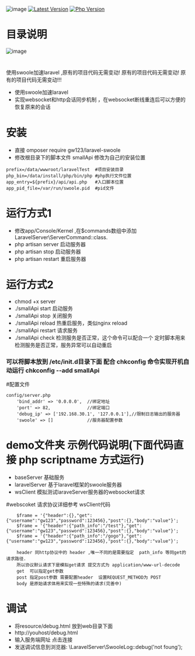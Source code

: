 ![image](https://github.com/gw123/laravel-swoole/blob/master/smallApi.png?raw=true)
[![Latest Version](https://img.shields.io/badge/unstable-v1.0-yellow.svg?maxAge=2592000)]()
[![Php Version](https://img.shields.io/badge/php-%3E=7.0-brightgreen.svg?maxAge=2592000)]()
# 目录说明
![image](https://github.com/gw123/laravel-swoole/blob/master/%E6%A1%86%E6%9E%B6%E8%AF%B4%E6%98%8E%E5%9B%BE.png?raw=true)

# 
使用swoole加速laravel ,原有的项目代码无需变动! 原有的项目代码无需变动! 原有的项目代码无需变动!!!

- 使用swoole加速laravel
- 实现websocket和http会话同步机制 ，在websocket断线重连后可以方便的恢复原来的会话

# 安装 
- 直接 omposer require gw123/laravel-swoole
- 修改根目录下的脚本文件 smallApi 修改为自己的安装位置
```
prefix=/data/wwwroot/laravelTest  #项目安装目录
php_bin=/data/install/php/bin/php #php执行文件位置
app_entry=${prefix}/api/api.php   #入口脚本位置
app_pid_file=/var/run/swoole.pid  #pid文件

```
# 运行方式1
- 修改app/Console/Kernel ,在$commands数组中添加 LaravelServer\ServerCommand::class.
- php artisan server 启动服务器
- php artisan stop 启动服务器
- php artisan restart 重启服务器

# 运行方式2
- chmod +x server
- ./smallApi start 启动服务
- ./smallApi stop 关闭服务
- ./smallApi reload 热重启服务，类似nginx reload
- ./smallApi restart 请求服务
- ./smallApi check 检测服务是否正常，这个命令可以配合一个 定时脚本用来检测服务是否正常，服务异常可以自动重启

### 可以将脚本放到 /etc/init.d目录下面 配合 chkconfig  命令实现开机自动运行 chkconfig --add smallApi

#配置文件
```
config/server.php
    'bind_addr' => '0.0.0.0',  //绑定地址
    'port' => 82,              //绑定端口
    'debug_ip' => ['192.168.30.1', '127.0.0.1'],//限制日志输出的服务器
    'swoole' => []             //服务器配置参数
```

# demo文件夹 示例代码说明(下面代码直接 php scriptname 方式运行)
-   baseServer 基础服务
-   laravelServer 基于laravel框架的swoole服务器
-   wsClient 模拟测试laraveServer服务器的websocket请求


#webscoket 请求协议详细参考 wsClient代码
```
    $frame = '{"header":{},"get":{"username":"gw123","password":123456},"post":{},"body":"value"}';
    $frame = '{"header":{"path_info":"/test"},"get":{"username":"gw123","password":123456},"post":{},"body":"value"}';
    $frame = '{"header":{"path_info":"/gogo"},"get":{"username":"gw123","password":123456},"post":{},"body":"value"}';
    
    header 同http协议中的 header ,唯一不同的是需要指定  path_info 等同get的请求路径.
    所以协议默认请求下是模拟get请求 提交方式为 application/www-url-decode
    get  可以指定get参数
    post 指定post参数 需要配置header  设置REQUEST_METHOD为 POST
    body 是原始请求体用来实现一些特殊的请求(完善中)
```

# 调试 
- 将resource/debug.html 放到web目录下面
- http://youhost/debug.html
- 输入服务端网址 点击连接
- 发送调试信息到浏览器: \LaravelServer\SwooleLog::debug('not foung'); 
